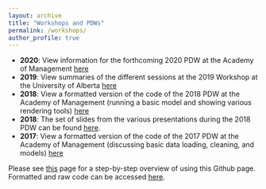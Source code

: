 ```yaml
---
layout: archive
title: "Workshops and PDWs"
permalink: /workshops/
author_profile: true
---
```

* <b>2020</b>: View information for the forthcoming 2020 PDW at the Academy of Management <a href="/workshops/2020">here</a> 
* <b>2019</b>: View summaries of the different sessions at the 2019 Workshop at the University of Alberta <a href="/workshops/2019">here</a> 
* <b>2018</b>: View a formatted version of the code of the 2018 PDW at the Academy of Management (running a basic model and showing various rendering tools) <a href="/workshops/2018">here</a>  
* <b>2018</b>: The set of slides from the various presentations during the 2018 PDW can be found <a href="https://docs.google.com/viewer?url=https://github.com/RFJHaans/topicmodeling/raw/master/AoM-PDW-TModel_18_all_v3_1.pdf">here</a>.  
* <b>2017</b>: View a formatted version of the code of the 2017 PDW at the Academy of Management (discussing basic data loading, cleaning, and models) <a href="/workshops/2017">here</a>

Please see <a href="/workshops/howto"> this</a> page for a step-by-step overview of using this Github page. Formatted and raw code can be accessed [here](https://github.com/RFJHaans/topicmodeling/).   
